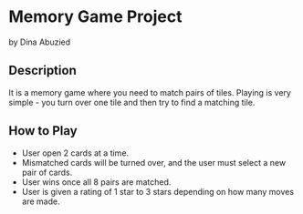 # Memory Game Project
by Dina Abuzied

## Description
It is a memory game where you need to match pairs of tiles. Playing is very simple - you turn over one tile and then try to find a matching tile.

## How to Play

* User open 2 cards at a time.
* Mismatched cards will be turned over, and the user must select a new pair of cards.
* User wins once all 8 pairs are matched.
* User is given a rating of 1 star to 3 stars depending on how many moves are made.
